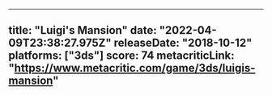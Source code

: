 
---
title: "Luigi's Mansion"
date: "2022-04-09T23:38:27.975Z"
releaseDate: "2018-10-12"
platforms: ["3ds"]
score: 74
metacriticLink: "https://www.metacritic.com/game/3ds/luigis-mansion"
---

